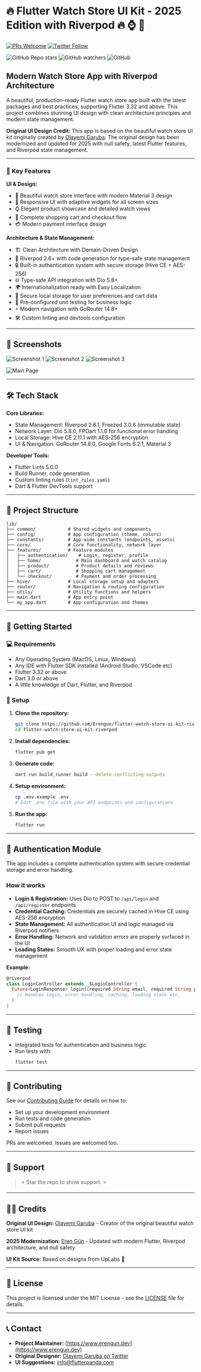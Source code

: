 # 🔥 Flutter Watch Store UI Kit - 2025 Edition with Riverpod 🔥 ⌚️ 💫

[![PRs Welcome](https://img.shields.io/badge/PRs-welcome-brightgreen.svg?style=flat-square)](http://makeapullrequest.com) [![Twitter Follow](https://img.shields.io/twitter/follow/iam_olayemii.svg?style=social)](https://twitter.com/iam_olayemii)

![GitHub Repo stars](https://img.shields.io/github/stars/Erengun/flutter-watch-store-ui-kit-riverpod?style=social) ![GitHub watchers](https://img.shields.io/github/watchers/Erengun/flutter-watch-store-ui-kit-riverpod?style=social) ![GitHub](https://img.shields.io/github/license/Erengun/flutter-watch-store-ui-kit-riverpod)

## Modern Watch Store App with Riverpod Architecture

A beautiful, production-ready Flutter watch store app built with the latest packages and best practices, supporting Flutter 3.32 and above. This project combines stunning UI design with clean architecture principles and modern state management.

**Original UI Design Credit:** This app is based on the beautiful watch store UI kit originally created by [Olayemi Garuba](https://twitter.com/iam_olayemii). The original design has been modernized and updated for 2025 with null safety, latest Flutter features, and Riverpod state management.

---

### 🚀 Key Features

**UI & Design:**
- 🎨 Beautiful watch store interface with modern Material 3 design
- 📱 Responsive UI with adaptive widgets for all screen sizes
- ⌚️ Elegant product showcase and detailed watch views
- 🛒 Complete shopping cart and checkout flow
- 💳 Modern payment interface design

**Architecture & State Management:**
- 🏗️ Clean Architecture with Domain-Driven Design
- 🎯 Riverpod 2.6+ with code generation for type-safe state management
- 🔒 Built-in authentication system with secure storage (Hive CE + AES-256)
- 🌐 Type-safe API integration with Dio 5.8+
- 🌍 Internationalization ready with Easy Localization
- 💾 Secure local storage for user preferences and cart data
- 🧪 Pre-configured unit testing for business logic
- ⚡ Modern navigation with GoRouter 14.8+
- 🛠️ Custom linting and devtools configuration

---

## 📱 Screenshots

![Screenshot 1](https://res.cloudinary.com/olayemii/image/upload/v1611747047/assets/ss5_hy4cek.png) ![Screenshot 2](https://res.cloudinary.com/olayemii/image/upload/v1611747018/assets/ss6_zkqegd.png) ![Screenshot 3](https://res.cloudinary.com/olayemii/image/upload/v1611747017/assets/ss7_mkwjtf.png)

![Main Page](https://res.cloudinary.com/olayemii/image/upload/v1611749056/assets/watch-1_y4mpof.png)

---

## 🛠️ Tech Stack

**Core Libraries:**
- State Management: Riverpod 2.6.1, Freezed 3.0.6 (immutable state)
- Network Layer: Dio 5.8.0, FPDart 1.1.0 for functional error handling
- Local Storage: Hive CE 2.11.1 with AES-256 encryption
- UI & Navigation: GoRouter 14.8.0, Google Fonts 6.2.1, Material 3

**Developer Tools:**
- Flutter Lints 5.0.0
- Build Runner, code generation
- Custom linting rules (`lint_rules.yaml`)
- Dart & Flutter DevTools support

---

## 📁 Project Structure

```
lib/
├── common/            # Shared widgets and components
├── config/            # App configuration (theme, colors)
├── constants/         # App-wide constants (endpoints, assets)
├── core/              # Core functionality, network layer
├── features/          # Feature modules
│   ├── authentication/    # Login, register, profile
│   ├── home/             # Main dashboard and watch catalog
│   ├── product/          # Product details and reviews
│   ├── cart/             # Shopping cart management
│   └── checkout/         # Payment and order processing
├── hive/              # Local storage setup and adapters
├── router/            # Navigation & routing configuration
├── utils/             # Utility functions and helpers
├── main.dart          # App entry point
└── my_app.dart        # App configuration and themes
```

---

## 🚀 Getting Started

### 💻 Requirements

- Any Operating System (MacOS, Linux, Windows)
- Any IDE with Flutter SDK installed (Android Studio, VSCode etc)
- Flutter 3.32 or above
- Dart 3.0 or above
- A little knowledge of Dart, Flutter, and Riverpod

### 🔧 Setup

1. **Clone the repository:**
    ```bash
    git clone https://github.com/Erengun/flutter-watch-store-ui-kit-riverpod.git
    cd flutter-watch-store-ui-kit-riverpod
    ```

2. **Install dependencies:**
    ```bash
    flutter pub get
    ```

3. **Generate code:**
    ```bash
    dart run build_runner build --delete-conflicting-outputs
    ```

4. **Setup environment:**
    ```bash
    cp .env.example .env
    # Edit .env file with your API endpoints and configurations
    ```

5. **Run the app:**
    ```bash
    flutter run
    ```

---

## 🔐 Authentication Module

The app includes a complete authentication system with secure credential storage and error handling.

### How it works

- **Login & Registration:** Uses Dio to POST to `/api/login` and `/api/register` endpoints
- **Credential Caching:** Credentials are securely cached in Hive CE using AES-256 encryption
- **State Management:** All authentication UI and logic managed via Riverpod notifiers
- **Error Handling:** Network and validation errors are properly surfaced in the UI
- **Loading States:** Smooth UX with proper loading and error state management

**Example:**
```dart
@riverpod
class LoginController extends _$LoginController {
  Future<LoginResponse> login({required String email, required String password}) async {
    // Handles login, error handling, caching, loading state etc.
  }
}
```

---

## 🧪 Testing

- Integrated tests for authentication and business logic
- Run tests with:
    ```bash
    flutter test
    ```

---

## 🤝 Contributing

See our [Contributing Guide](CONTRIBUTING.md) for details on how to:
- Set up your development environment
- Run tests and code generation
- Submit pull requests
- Report issues

PRs are welcomed. Issues are welcomed too.

---

## 💖 Support

> ⭐️ Star the repo to show support. ⭐️

---

## 👨‍💻 Credits

**Original UI Design:** [Olayemi Garuba](https://twitter.com/iam_olayemii) - Creator of the original beautiful watch store UI kit

**2025 Modernization:** [Eren Gün](https://www.erengun.dev) - Updated with modern Flutter, Riverpod architecture, and null safety

**UI Kit Source:** Based on designs from UpLabs 💓

---

## 📄 License

This project is licensed under the MIT License - see the [LICENSE](LICENSE) file for details.

---

## 📞 Contact

- **Project Maintainer:** [https://www.erengun.dev](https://www.erengun.dev)
- **Original Designer:** [Olayemi Garuba on Twitter](https://twitter.com/iam_olayemii)
- **UI Suggestions:** [info@flutterpanda.com](mailto:info@flutterpanda.com)
